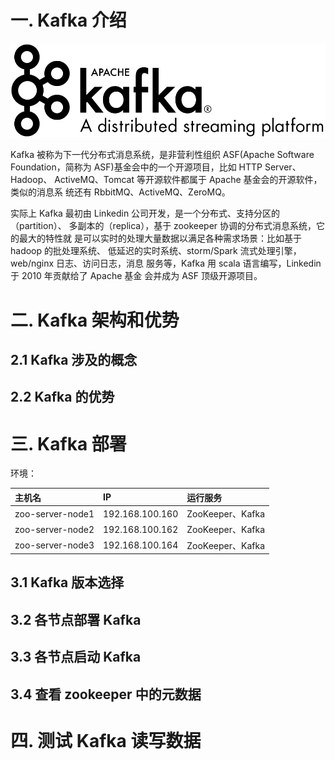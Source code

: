 # 一. Kafka 介绍

![](png/kafka.png)

Kafka 被称为下一代分布式消息系统，是非营利性组织 ASF(Apache Software
Foundation，简称为 ASF)基金会中的一个开源项目，比如 HTTP Server、Hadoop、
ActiveMQ、Tomcat 等开源软件都属于 Apache 基金会的开源软件，类似的消息系
统还有 RbbitMQ、ActiveMQ、ZeroMQ。

实际上 Kafka 最初由 Linkedin 公司开发，是一个分布式、支持分区的（partition）、
多副本的（replica），基于 zookeeper 协调的分布式消息系统，它的最大的特性就
是可以实时的处理大量数据以满足各种需求场景：比如基于 hadoop 的批处理系统、
低延迟的实时系统、storm/Spark 流式处理引擎，web/nginx 日志、访问日志，消息
服务等，Kafka 用 scala 语言编写，Linkedin 于 2010 年贡献给了 Apache 基金
会并成为 ASF 顶级开源项目。

# 二. Kafka 架构和优势

## 2.1 Kafka 涉及的概念

## 2.2 Kafka 的优势

# 三. Kafka 部署

环境：

| 主机名           | IP              | 运行服务         |
| :--------------- | :-------------- | :--------------- |
| zoo-server-node1 | 192.168.100.160 | ZooKeeper、Kafka |
| zoo-server-node2 | 192.168.100.162 | ZooKeeper、Kafka |
| zoo-server-node3 | 192.168.100.164 | ZooKeeper、Kafka |

## 3.1 Kafka 版本选择

## 3.2 各节点部署 Kafka

## 3.3 各节点启动 Kafka

## 3.4 查看 zookeeper 中的元数据

# 四. 测试 Kafka 读写数据
